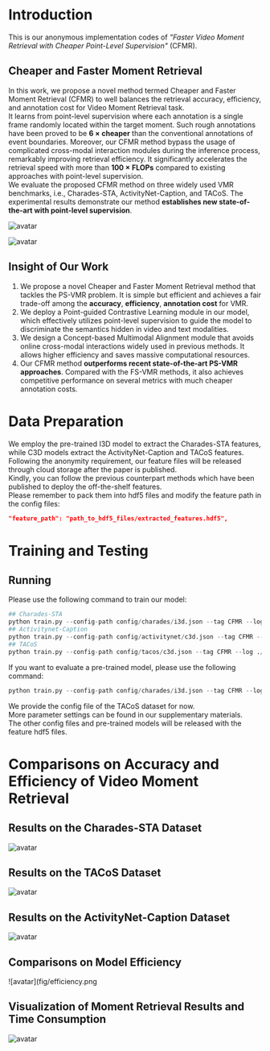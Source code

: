 
# Introduction

This is our anonymous implementation codes of *"Faster Video Moment Retrieval with Cheaper Point-Level Supervision"* (CFMR).

## Cheaper and Faster Moment Retrieval

  In this work, we propose a novel method termed Cheaper and Faster Moment Retrieval (CFMR) to well balances the retrieval accuracy, efficiency, and annotation cost for Video Moment Retrieval task.  
  It learns from point-level supervision where each annotation is a single frame randomly located within the target moment. Such rough annotations have been proved to be **6 $\times$ cheaper** than the conventional annotations of event boundaries. Moreover, our CFMR method bypass the usage of complicated cross-modal interaction modules during the inference process, remarkably improving retrieval efficiency. It significantly accelerates the retrieval speed with more than **100 $\times$ FLOPs** compared to existing approaches with point-level supervision.  
  We evaluate the proposed CFMR method on three widely used VMR benchmarks, i.e., Charades-STA, ActivityNet-Caption, and TACoS. The experimental results demonstrate our method **establishes new state-of-the-art with point-level supervision**.  

![avatar](fig/framework.png)

![avatar](fig/efficiency_2.png)

## Insight of Our Work

1. We propose a novel Cheaper and Faster Moment Retrieval method that tackles the PS-VMR problem. It is simple but efficient and achieves a fair trade-off among the **accuracy**, **efficiency**, **annotation cost** for VMR.  
2. We deploy a Point-guided Contrastive Learning module in our model, which effectively utilizes point-level supervision to guide the model to discriminate the semantics hidden in video and text modalities.  
3. We design a Concept-based Multimodal Alignment module that avoids online cross-modal interactions widely used in previous methods. It allows higher efficiency and saves massive computational resources.  
4. Our CFMR method **outperforms recent state-of-the-art PS-VMR approaches**. Compared with the FS-VMR methods, it also achieves competitive performance on several metrics with much cheaper annotation costs.  

# Data Preparation  

We employ the pre-trained I3D model to extract the Charades-STA features, while C3D models extract the ActivityNet-Caption and TACoS features.  
Following the anonymity requirement, our feature files will be released through cloud storage after the paper is published.  
Kindly, you can follow the previous counterpart methods which have been published to deploy the off-the-shelf features.  
Please remember to pack them into hdf5 files and modify the feature path in the config files:  

```Json
"feature_path": "path_to_hdf5_files/extracted_features.hdf5",
```

# Training and Testing

## Running

Please use the following command to train our model:  

```Python
## Charades-STA
python train.py --config-path config/charades/i3d.json --tag CFMR --log ./log/charades/
## Activitynet-Caption
python train.py --config-path config/activitynet/c3d.json --tag CFMR --log ./log/activitynet/
## TACoS
python train.py --config-path config/tacos/c3d.json --tag CFMR --log ./log/tacos/
```

If you want to evaluate a pre-trained model, please use the following command:

```Python
python train.py --config-path config/charades/i3d.json --tag CFMR --log ./log/charades/ --resume $checkpoint/charades/model-best.pt$ 
```

We provide the config file of the TACoS dataset for now.  
More parameter settings can be found in our supplementary materials.  
The other config files and pre-trained models will be released with the feature hdf5 files.  

# Comparisons on Accuracy and Efficiency of Video Moment Retrieval

## Results on the Charades-STA Dataset

![avatar](fig/charades.png)

## Results on the TACoS Dataset

![avatar](fig/tacos.png)

## Results on the ActivityNet-Caption Dataset

![avatar](fig/activitynet.png)

## Comparisons on Model Efficiency

![avatar](fig/efficiency.png

## Visualization of Moment Retrieval Results and Time Consumption

![avatar](fig/visualization.png)
